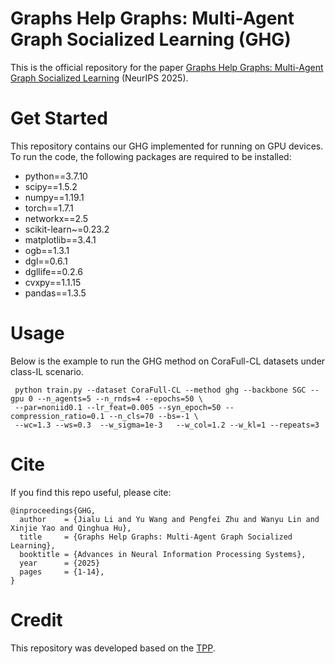 # Graphs Help Graphs: Multi-Agent Graph Socialized Learning (GHG)
This is the official repository for the paper [Graphs Help Graphs: Multi-Agent Graph Socialized Learning](https://openreview.net/pdf?id=lkw2WJLdbh) (NeurIPS 2025).

 

# Get Started
 
This repository contains our GHG implemented for running on GPU devices. To run the code, the following packages are required to be installed:
 
* python==3.7.10
* scipy==1.5.2
* numpy==1.19.1
* torch==1.7.1
* networkx==2.5
* scikit-learn~=0.23.2
* matplotlib==3.4.1
* ogb==1.3.1
* dgl==0.6.1
* dgllife==0.2.6
* cvxpy==1.1.15
* pandas==1.3.5



# Usage

Below is the example to run the GHG method on CoraFull-CL datasets under class-IL scenario. 
 
```
 python train.py --dataset CoraFull-CL --method ghg --backbone SGC --gpu 0 --n_agents=5 --n_rnds=4 --epochs=50 \
 --par=noniid0.1 --lr_feat=0.005 --syn_epoch=50 --compression_ratio=0.1 --n_cls=70 --bs=-1 \
 --wc=1.3 --ws=0.3  --w_sigma=1e-3   --w_col=1.2 --w_kl=1 --repeats=3 
 ```



# Cite
If you find this repo useful, please cite:
```
@inproceedings{GHG,
  author    = {Jialu Li and Yu Wang and Pengfei Zhu and Wanyu Lin and Xinjie Yao and Qinghua Hu},
  title     = {Graphs Help Graphs: Multi-Agent Graph Socialized Learning},
  booktitle = {Advances in Neural Information Processing Systems},
  year      = {2025}
  pages     = {1-14},
}
```

# Credit
This repository was developed based on the [TPP](https://github.com/mala-lab/TPP).

